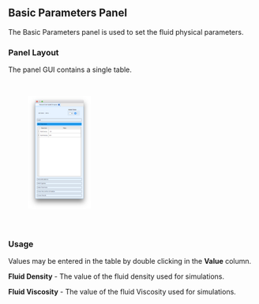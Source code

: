 ## Basic Parameters Panel

The Basic Parameters panel is used to set the fluid physical parameters.

### Panel Layout

The panel GUI contains a single table.

<br>
<figure>
  <img src="/documentation/rom_simulation/tool/images/basic-panel.png" style="float: left; width: 30%; margin-right: 1%; margin-bottom: 0.5em;">
  <p style="clear: both;">
</figure>
<br>

### Usage

Values may be entered in the table by double clicking in the **Value** column.

**Fluid Density** - The value of the fluid density used for simulations.

**Fluid Viscosity** - The value of the fluid Viscosity used for simulations.
